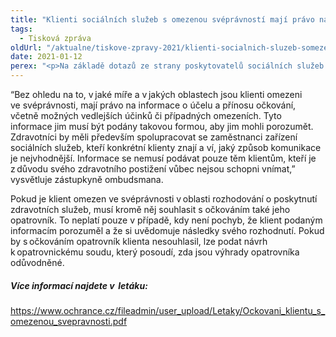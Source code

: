 ```yaml
---
title: "Klienti sociálních služeb s omezenou svéprávností mají právo na úplné a přístupné informace o očkování proti COVID-19"
tags:
  - Tisková zpráva
oldUrl: "/aktualne/tiskove-zpravy-2021/klienti-socialnich-sluzeb-somezenou-svepravnosti-maji-pravo-na-uplne-a-pristupne-inf"
date: 2021-01-12
perex: "<p>Na základě dotazů ze strany poskytovatelů sociálních služeb připravila zástupkyně ombudsmana Monika Šimůnková informační leták, který uvádí doporučený postup pro očkování klientů s omezenou svéprávností. </p>"
---
```


<!-- imported from the old website -->

<p>“Bez ohledu na to, v jaké míře a v jakých oblastech jsou klienti omezeni ve svéprávnosti, mají právo na informace o účelu a přínosu očkování, včetně možných vedlejších účinků či případných omezeních. Tyto informace jim musí být podány takovou formou, aby jim mohli porozumět. Zdravotníci by měli především spolupracovat se zaměstnanci zařízení sociálních služeb, kteří konkrétní klienty znají a ví, jaký způsob komunikace je nejvhodnější. Informace se nemusí podávat pouze těm klientům, kteří je z důvodu svého zdravotního postižení vůbec nejsou schopni vnímat,” vysvětluje zástupkyně ombudsmana.  </p><p>Pokud je klient omezen ve svéprávnosti v oblasti rozhodování o poskytnutí zdravotních služeb, musí kromě něj souhlasit s očkováním také jeho opatrovník. To neplatí pouze v případě, kdy není pochyb, že klient podaným informacím porozuměl a že si uvědomuje následky svého rozhodnutí. Pokud by s očkováním opatrovník klienta nesouhlasil, lze podat návrh k opatrovnickému soudu, který posoudí, zda jsou výhrady opatrovníka odůvodněné. </p><h5>Více informací najdete v  letáku:</h5><p><a href="https://www.ochrance.cz/fileadmin/user_upload/Letaky/Ockovani_klientu_s_omezenou_svepravnosti.pdf" target="_blank">https://www.ochrance.cz/fileadmin/user_upload/Letaky/Ockovani_klientu_s_omezenou_svepravnosti.pdf</a></p><p></p>

